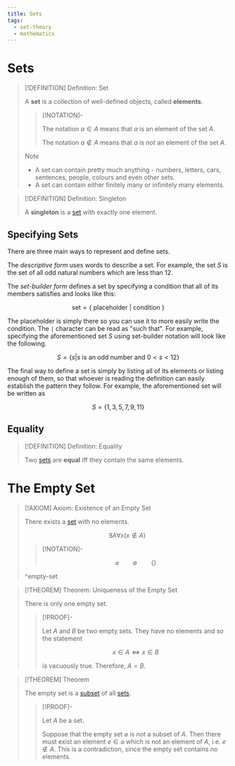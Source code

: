 ```yaml
---
title: Sets
tags:
  - set-theory
  - mathematics
---
```


# Sets

>[!DEFINITION] Definition: Set
>
>A **set** is a collection of well-defined objects, called **elements**. 
>
>>[!NOTATION]-
>>
>>The notation $a \in A$ means that $a$ is an element of the set $A$.
>>
>>The notation $a \notin A$ means that $a$ is *not* an element of the set $A$.
>>
>
>>[!NOTE]
>>
>>- A set can contain pretty much anything - numbers, letters, cars, sentences, people, colours and even other sets.
>>- A set  can contain either finitely many or infinitely many elements.
>

>[!DEFINITION] Definition: Singleton
>
>A **singleton** is a [set](Sets.md) with exactly one element.
>

## Specifying Sets

There are three main ways to represent and define sets.

The *descriptive form* uses words to describe a set. For example, the set $S$ is the set of all odd natural numbers which are less than 12.

The *set-builder form* defines a set by specifying a condition that all of its members satisfies and looks like this:

$$
\text{set} = \{\text{ placeholder }|\text{ condition }\}
$$

The placeholder is simply there so you can use it to more easily write the condition. The `|` character can be read as "such that". For example, specifying the aforementioned set $S$ using set-builder notation will look like the following.

$$
S = \{s|s \text{ is an odd number and } 0 \lt s \lt 12\}
$$

The final way to define a set is simply by listing all of its elements or listing enough of them, so that whoever is reading the definition can easily establish the pattern they follow. For example, the aforementioned set will be written as

$$
S = \{1,3,5,7,9,11\}
$$

## Equality

>[!DEFINITION] Definition: Equality
>
>Two [sets](Sets.md) are **equal** iff they contain the same elements.
>

# The Empty Set

>[!AXIOM] Axiom: Existence of an Empty Set
>
>There exists a [set](Sets.md) with no elements.
>
>$$
>\exists A \forall x(x \notin A)
>$$
>
>>[!NOTATION]-
>>
>>$$
>>\varnothing \qquad \emptyset \qquad \{\}
>>$$
>>
>
>^empty-set
>

>[!THEOREM] Theorem: Uniqueness of the Empty Set
>
>There is only one empty set.
>
>>[!PROOF]-
>>
>>Let $A$ and $B$ be two empty sets. They have no elements and so the statement
>>
>>$$
>>x \in A \iff x \in B
>>$$
>>
>>is vacuously true. Therefore, $A = B$.
>>
>

>[!THEOREM] Theorem
>
>The empty set is a [subset](Sets.md) of all [sets](Sets.md).
>
>>[!PROOF]-
>>
>>Let $A$ be a set.
>>
>>Suppose that the empty set $\varnothing$ is *not* a subset of $A$. Then there must exist an element $e \in \varnothing$ which is not an element of $A$, i.e. $e \notin A$. This is a contradiction, since the empty set contains no elements.
>>
>
